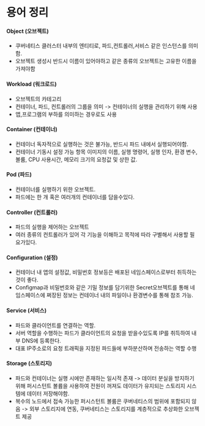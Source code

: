 # 용어 정리
#### Object (오브젝트)
- 쿠버네티스 클러스터 내부의 엔티티로, 파드,컨트롤러,서비스 같은 인스턴스를 의미함.
- 오브젝트 생성시 반드시 이름이 있어야하고 같은 종류의 오브젝트는 고유한 이름을 가져야함

#### Workload (워크로드)
- 오브젝트의 카테고리
- 컨테이너, 파드, 컨트롤러의 그룹을 의미 -> 컨테이너의 실행을 관리하기 위해 사용
- 앱,프로그램의 부하를 의미하는 경우로도 사용

#### Container (컨테이너)
- 컨테이너 독자적으로 실행하는 것은 불가능, 반드시 파드 내에서 실행되어야함.
- 컨테이너 기동시 설정 가능 항목
이미지의 이름, 실행 명령어, 실행 인자, 환경 변수, 볼륨, CPU 사용시간, 메모리 크기의 요청값 및 상한 값.

#### Pod (파드)
- 컨테이너를 실행하기 위한 오브젝트.
- 파드에는 한 개 혹은 여러개의 컨테이너를 담을수있다.

#### Controller (컨트롤러)
- 파드의 실행을 제어하는 오브젝트
- 여러 종류의 컨트롤러가 있어 각 기능을 이해하고 목적에 따라 구별해서 사용할 필요가있다.

#### Configuration (설정)
- 컨테이너 내 앱의 설정값, 비밀번호 정보등은 배포된 네임스페이스로부터 취득하는 것이 좋다.
- Configmap과 비밀번호와 같은 기밀 정보를 담기위한 Secret오브젝트를 통해 네임스페이스에 쩌장된 정보는 컨테이너 내의 파일이나 환경변수를 통해 참조 가능.

#### Service (서비스)
- 파드와 클라이언트를 연결하는 역할.
- 서버 역할을 수행하는 파드가 클라이언트의 요청을 받을수있도록 IP를 취득하여 내부 DNS에 등록한다.
- 대표 IP주소로의 요청 트래픽을 지정된 파드들에 부하분산하며 전송하는 역할 수행

#### Storage (스토리지)
- 파드와 컨테이너는 실행 시에만 존재하는 일시적 존재
-> 데이터 분실을 방지하기 위해 퍼시스턴트 볼륨을 사용하여 전원이 꺼져도 데이터가 유지되는 스토리지 시스템에 데이터 저장해야함.
- 복수의 노드에서 접속 가능한 퍼시스턴트 볼륨은 쿠버네티스의 범위에 포함되지 않음
-> 외부 스토리지에 연동, 쿠버네티스는 스토리지를 계층적으로 추상화한 오브젝트 제공
